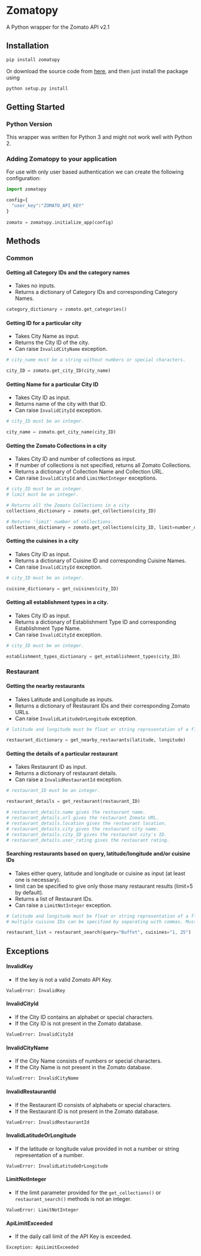 # Zomatopy
A Python wrapper for the Zomato API v2.1

## Installation

```bash
pip install zomatopy
```
Or download the source code from [here](http://github.com/sharadbhat/Zomatopy), and then just install the package using

```bash
python setup.py install
```


## Getting Started
### Python Version
This wrapper was written for Python 3 and might not work well with Python 2.

### Adding Zomatopy to your application
For use with only user based authentication we can create the following configuration:

```python
import zomatopy

config={
  "user_key":"ZOMATO_API_KEY"
}
    
zomato = zomatopy.initialize_app(config)
```
## Methods
### Common
#### Getting all Category IDs and the category names
- Takes no inputs.
- Returns a dictionary of Category IDs and corresponding Category Names.

```python
category_dictionary = zomato.get_categories()
```

#### Getting ID for a particular city
- Takes City Name as input.
- Returns the City ID of the city.
- Can raise ```InvalidCityName``` exception.

```python
# city_name must be a string without numbers or special characters.

city_ID = zomato.get_city_ID(city_name)
```

#### Getting Name for a particular City ID
- Takes City ID as input.
- Returns name of the city with that ID.
- Can raise ```InvalidCityId``` exception.

```python
# city_ID must be an integer.

city_name = zomato.get_city_name(city_ID)
```

#### Getting the Zomato Collections in a city
- Takes City ID and number of collections as input.
- If number of collections is not specified, returns all Zomato Collections.
- Returns a dictionary of Collection Name and Collection URL.
- Can raise ```InvalidCityId``` and ```LimitNotInteger``` exceptions.

```python
# city_ID must be an integer.
# limit must be an integer.

# Returns all the Zomato Collections in a city
collections_dictionary = zomato.get_collections(city_ID)

# Returns 'limit' number of collections.
collections_dictionary = zomato.get_collections(city_ID, limit=number_of_collections)
```

#### Getting the cuisines in a city
- Takes City ID as input.
- Returns a dictionary of Cuisine ID and corresponding Cuisine Names.
- Can raise ```InvalidCityId``` exception.

```python
# city_ID must be an integer.

cuisine_dictionary = get_cuisines(city_ID)
```

#### Getting all establishment types in a city.
- Takes City ID as input.
- Returns a dictionary of Establishment Type ID and corresponding Establishment Type Name.
- Can raise ```InvalidCityId``` exception.

```python
# city_ID must be an integer.

establishment_types_dictionary = get_establishment_types(city_ID)
```
### Restaurant

#### Getting the nearby restaurants
- Takes Latitude and Longitude as inputs.
- Returns a dictionary of Restaurant IDs and their corresponding Zomato URLs.
- Can raise ```InvalidLatitudeOrLongitude``` exception.

```python
# latitude and longitude must be float or string representation of a float.

restaurant_dictionary = get_nearby_restaurants(latitude, longitude)
```

#### Getting the details of a particular restaurant
- Takes Restaurant ID as input.
- Returns a dictionary of restaurant details.
- Can raise a ```InvalidRestaurantId``` exception.

```python
# restaurant_ID must be an integer.

restaurant_details = get_restaurant(restaurant_ID)

# restaurant_details.name gives the restaurant name.
# restaurant_details.url gives the restaurant Zomato URL.
# restaurant_details.location gives the restaurant location.
# restaurant_details.city gives the restaurant city name.
# restaurant_details.city_ID gives the restaurant city's ID.
# restaurant_details.user_rating gives the restaurant rating.
```

#### Searching restaurants based on query, latitude/longitude and/or cuisine IDs
- Takes either query, latitude and longitude or cuisine as input (at least one is necessary).
- limit can be specified to give only those many restaurant results (limit=5 by default).
- Returns a list of Restaurant IDs.
- Can raise a ```LimitNotInteger``` exception.

```python
# latitude and longitude must be float or string representation of a float.
# multiple cuisine IDs can be specified by separating with commas. Must be a string.

restaurant_list = restaurant_search(query="Buffet", cuisines="1, 25")
```
## Exceptions

#### InvalidKey
- If the key is not a valid Zomato API Key.

```
ValueError: InvalidKey
```
#### InvalidCityId
- If the City ID contains an alphabet or special characters.
- If the City ID is not present in the Zomato database.

```
ValueError: InvalidCityId
```
#### InvalidCityName
- If the City Name consists of numbers or special characters.
- If the City Name is not present in the Zomato database.

```
ValueError: InvalidCityName
```
#### InvalidRestaurantId
- If the Restaurant ID consists of alphabets or special characters.
- If the Restaurant ID is not present in the Zomato database.

```
ValueError: InvalidRestaurantId
```
#### InvalidLatitudeOrLongitude
- If the latitude or longitude value provided in not a number or string representation of a number.

```
ValueError: InvalidLatitudeOrLongitude
```
#### LimitNotInteger
- If the limit parameter provided for the ```get_collections()``` or ```restaurant_search()``` methods is not an integer.

```
ValueError: LimitNotInteger
```
#### ApiLimitExceeded
- If the daily call limit of the API Key is exceeded.

```
Exception: ApiLimitExceeded
```
